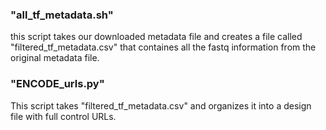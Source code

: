 ### "all_tf_metadata.sh"
this script takes our downloaded metadata file and creates a file called "filtered_tf_metadata.csv" that containes all the fastq information from the original metadata file.

### "ENCODE_urls.py"
This script takes "filtered_tf_metadata.csv" and organizes it into a design file with full control URLs.

